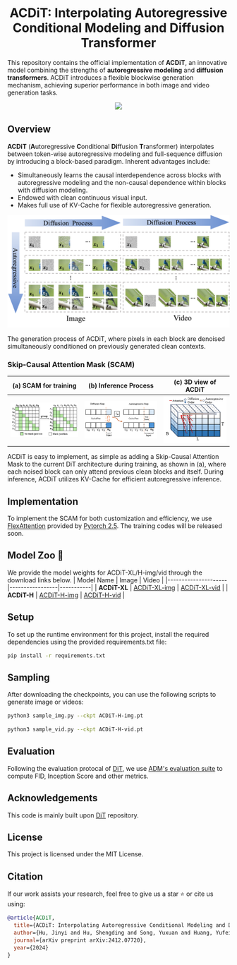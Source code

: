 <h1 align="center"> ACDiT: Interpolating Autoregressive Conditional Modeling and Diffusion Transformer
</h1>

This repository contains the official implementation of **ACDiT**, an innovative model combining the strengths of **autoregressive modeling** and **diffusion transformers**. ACDiT introduces a flexible blockwise generation mechanism, achieving superior performance in both image and video generation tasks. 

<div align="center">
<a href='https://arxiv.org/pdf/2412.07720'><img src='https://img.shields.io/badge/Paper-PDF-orange'></a>
</div>

## Overview

**ACDiT** (**A**utoregressive **C**onditional **Di**ffusion **T**ransformer) interpolates between token-wise autoregressive modeling and full-sequence diffusion by introducing a block-based paradigm. Inherent advantages include:
- Simultaneously learns the causal interdependence across blocks with autoregressive modeling and the non-causal dependence within blocks with diffusion modeling.
- Endowed with clean continuous visual input.
- Makes full use of KV-Cache for flexible autoregressive generation.

<img src="images/Comparison.png" alt="Generation Process of ACDiT" width="600"/>

The generation process of ACDiT, where pixels in each block are denoised simultaneously conditioned on previously generated clean contexts.

### Skip-Causal Attention Mask (SCAM)
| (a) SCAM for training                        | (b) Inference Process                          | (c) 3D view of ACDiT                            |
|---------------------------------------------|-----------------------------------------------|------------------------------------------------|
| ![SCAM Training](images/scam.png)      | ![SCAM Inference](images/inference_process.png)       | ![3D View of ACDiT](images/3dview.png)      |

ACDiT is easy to implement, as simple as adding a Skip-Causal Attention Mask to the current DiT architecture during training, as shown in (a), where each noised block can only attend previous clean blocks and itself. During inference, ACDiT utilizes KV-Cache for efficient autoregressive inference.

## Implementation
To implement the SCAM for both customization and efficiency, we use [FlexAttention](https://pytorch.org/blog/flexattention) provided by [Pytorch 2.5](https://pytorch.org/blog/pytorch2-5/). The training codes will be released soon.

## Model Zoo 🤗
We provide the model weights for ACDiT-XL/H-img/vid through the download links below.
| Model Name          | Image           |    Video  |
|---------------------|-----------------|-----------|
| **ACDiT-XL** | [ACDiT-XL-img](https://huggingface.co/JamesHujy/ACDiT/blob/main/ACDiT-XL-img.pt) |   [ACDiT-XL-vid](https://huggingface.co/JamesHujy/ACDiT/blob/main/ACDiT-XL-vid.pt)      |
| **ACDiT-H**  | [ACDiT-H-img](https://huggingface.co/JamesHujy/ACDiT/blob/main/ACDiT-H-img.pt)  |   [ACDiT-H-vid](https://huggingface.co/JamesHujy/ACDiT/blob/main/ACDiT-H-vid.pt)       |

## Setup
To set up the runtime environment for this project, install the required dependencies using the provided requirements.txt file:
```bash
pip install -r requirements.txt
```

## Sampling
After downloading the checkpoints, you can use the following scripts to generate image or videos:
```bash
python3 sample_img.py --ckpt ACDiT-H-img.pt
```
```bash
python3 sample_vid.py --ckpt ACDiT-H-vid.pt
```

## Evaluation
Following the evaluation protocal of [DiT](https://github.com/facebookresearch/DiT), we use [ADM's evaluation suite](https://github.com/openai/guided-diffusion/tree/main/evaluations) to compute FID, Inception Score and other metrics. 

## Acknowledgements
This code is mainly built upon [DiT](https://github.com/facebookresearch/DiT) repository.

## License

This project is licensed under the MIT License.

## Citation
If our work assists your research, feel free to give us a star ⭐ or cite us using:
```bibtex
@article{ACDiT,
  title={ACDiT: Interpolating Autoregressive Conditional Modeling and Diffusion Transformer},
  author={Hu, Jinyi and Hu, Shengding and Song, Yuxuan and Huang, Yufei and Wang, Mingxuan and Zhou, Hao and Liu, Zhiyuan and Ma, Wei-Ying and Sun, Maosong},
  journal={arXiv preprint arXiv:2412.07720},
  year={2024}
}
```